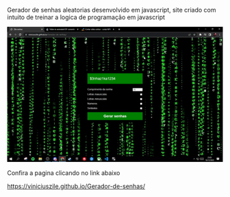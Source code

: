Gerador de senhas aleatorias desenvolvido em javascript, site criado com intuito de treinar a logica de programação em javascript

<img src="https://github.com/viniciuszile/Gerador-de-senhas/blob/main/video.gif?raw=true" width="600px">

Confira a pagina clicando no link abaixo 

https://viniciuszile.github.io/Gerador-de-senhas/
